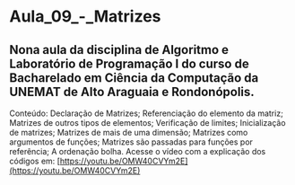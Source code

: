 # Aula_09_-_Matrizes
## Nona aula da disciplina de Algoritmo e Laboratório de Programação I do curso de Bacharelado em Ciência da Computação da UNEMAT de Alto Araguaia e Rondonópolis.
Conteúdo: Declaração de Matrizes; Referenciação do elemento da matriz; Matrizes de outros tipos de elementos; Verificação de limites; Inicialização de matrizes; Matrizes de mais de uma dimensão; Matrizes como argumentos de funções; Matrizes são passadas para funções por referência; A ordenação bolha. Acesse o vídeo com a explicação dos códigos em: [https://youtu.be/OMW40CVYm2E](https://youtu.be/OMW40CVYm2E)
